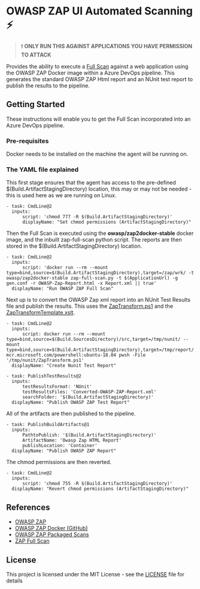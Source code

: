 # OWASP ZAP UI Automated Scanning :zap:
> :exclamation: **ONLY RUN THIS AGAINST APPLICATIONS YOU HAVE PERMISSION TO ATTACK**

Provides the ability to execute a [Full Scan](https://github.com/zaproxy/zaproxy/wiki/ZAP-Full-Scan]) against a web application using the OWASP ZAP Docker image within a Azure DevOps pipeline. This generates the standard OWASP ZAP Html report and an NUnit test report to publish the results to the pipeline. 

## Getting Started
These instructions will enable you to get the Full Scan incorporated into an Azure DevOps pipeline. 

### Pre-requisites
Docker needs to be installed on the machine the agent will be running on.

### The YAML file explained
This first stage ensures that the agent has access to the pre-defined $(Build.ArtifactStagingDirectory) location, this may or may not be needed - this is used here as we are running on Linux.

    - task: CmdLine@2
      inputs:
          script: 'chmod 777 -R $(Build.ArtifactStagingDirectory)'
          displayName: "Set chmod permissions (ArtifactStagingDirectory)"

Then the Full Scan is executed using the **owasp/zap2docker-stable** docker image, and the inbuilt zap-full-scan python script. The reports are then stored in the $(Build.ArtifactStagingDirectory) location.

    - task: CmdLine@2
	  inputs:
	      script: 'docker run --rm --mount type=bind,source=$(Build.ArtifactStagingDirectory),target=/zap/wrk/ -t owasp/zap2docker-stable zap-full-scan.py -t $(ApplicationUrl) -g gen.conf -r OWASP-Zap-Report.html -x Report.xml || true' 
	  displayName: "Run OWASP ZAP Full Scan"
		  
Next up is to convert the OWASP Zap xml report into an NUnit Test Results file and publish the results. This uses the [ZapTransform.ps1](https://github.com/UKHO/owasp-zap-ui-scan/blob/master/src/ZapTransform.ps1 "ZapTransform.ps1") and the [ZapTransformTemplate.xslt](https://github.com/UKHO/owasp-zap-ui-scan/blob/master/src/ZapTransformTemplate.xslt "ZapTransformTemplate.xslt").

    - task: CmdLine@2  
      inputs:
          script: docker run --rm --mount type=bind,source=$(Build.SourcesDirectory)/src,target=/tmp/nunit/ --mount type=bind,source=$(Build.ArtifactStagingDirectory),target=/tmp/report/ mcr.microsoft.com/powershell:ubuntu-18.04 pwsh -File '/tmp/nunit/ZapTransform.ps1'
      displayName: "Create Nunit Test Report"
    
    - task: PublishTestResults@2
      inputs:
          testResultsFormat: 'NUnit'
          testResultsFiles: 'Converted-OWASP-ZAP-Report.xml'
          searchFolder: '$(Build.ArtifactStagingDirectory)'
      displayName: "Publish OWASP ZAP Test Report"

All of the artifacts are then published to the pipeline.

    - task: PublishBuildArtifacts@1
	  inputs:
          PathtoPublish: '$(Build.ArtifactStagingDirectory)'
          ArtifactName: 'Owasp Zap HTML Report'
          publishLocation: 'Container'
      displayName: "Publish OWASP ZAP Report"

The chmod permissions are then reverted.

    - task: CmdLine@2
      inputs:
          script: 'chmod 755 -R $(Build.ArtifactStagingDirectory)'
      displayName: "Revert chmod permissions (ArtifactStagingDirectory)"

## References
 - [OWASP ZAP](https://www.owasp.org/index.php/OWASP_Zed_Attack_Proxy_Project)
 - [OWASP ZAP Docker (GitHub)](https://github.com/zaproxy/zaproxy/wiki/Docker)
 - [OWASP ZAP Packaged Scans](https://github.com/zaproxy/zaproxy/wiki/Packaged-Scans) 
 - [ZAP Full Scan](https://github.com/zaproxy/zaproxy/wiki/ZAP-Full-Scan)

## License 
This project is licensed under the MIT License - see the [LICENSE](https://github.com/UKHO/owasp-zap-ui-scan/blob/master/LICENSE) file for details
 

 
